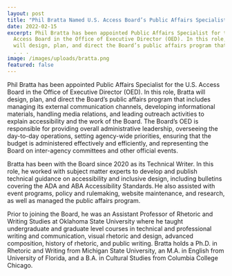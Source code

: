 ```yaml
---
layout: post
title: "Phil Bratta Named U.S. Access Board’s Public Affairs Specialist "
date: 2022-02-15
excerpt: Phil Bratta has been appointed Public Affairs Specialist for the U.S.
  Access Board in the Office of Executive Director (OED). In this role, Bratta
  will design, plan, and direct the Board’s public affairs program that includes
  . . .
image: /images/uploads/bratta.png
featured: false
---
```

Phil Bratta has been appointed Public Affairs Specialist for the U.S. Access Board in the Office of Executive Director (OED). In this role, Bratta will design, plan, and direct the Board’s public affairs program that includes managing its external communication channels, developing informational materials, handling media relations, and leading outreach activities to explain accessibility and the work of the Board. The Board’s OED is responsible for providing overall administrative leadership, overseeing the day-to-day operations, setting agency-wide priorities, ensuring that the budget is administered effectively and efficiently, and representing the Board on inter-agency committees and other official events.



Bratta has been with the Board since 2020 as its Technical Writer. In this role, he worked with subject matter experts to develop and publish technical guidance on accessibility and inclusive design, including bulletins covering the ADA and ABA Accessibility Standards. He also assisted with event programs, policy and rulemaking, website maintenance, and research, as well as managed the public affairs program.




Prior to joining the Board, he was an Assistant Professor of Rhetoric and Writing Studies at Oklahoma State University where he taught undergraduate and graduate level courses in technical and professional writing and communication, visual rhetoric and design, advanced composition, history of rhetoric, and public writing. Bratta holds a Ph.D. in Rhetoric and Writing from Michigan State University, an M.A. in English from University of Florida, and a B.A. in Cultural Studies from Columbia College Chicago. 
